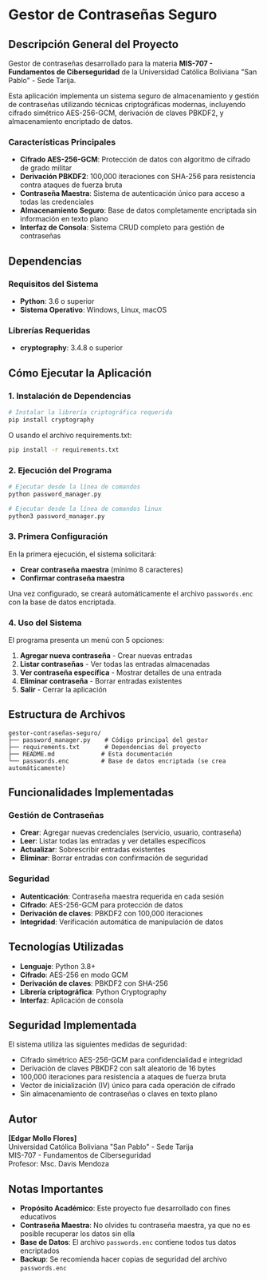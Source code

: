 # Gestor de Contraseñas Seguro

## Descripción General del Proyecto

Gestor de contraseñas desarrollado para la materia **MIS-707 - Fundamentos de Ciberseguridad** de la Universidad Católica Boliviana "San Pablo" - Sede Tarija.

Esta aplicación implementa un sistema seguro de almacenamiento y gestión de contraseñas utilizando técnicas criptográficas modernas, incluyendo cifrado simétrico AES-256-GCM, derivación de claves PBKDF2, y almacenamiento encriptado de datos.

### Características Principales

- **Cifrado AES-256-GCM**: Protección de datos con algoritmo de cifrado de grado militar
- **Derivación PBKDF2**: 100,000 iteraciones con SHA-256 para resistencia contra ataques de fuerza bruta
- **Contraseña Maestra**: Sistema de autenticación único para acceso a todas las credenciales
- **Almacenamiento Seguro**: Base de datos completamente encriptada sin información en texto plano
- **Interfaz de Consola**: Sistema CRUD completo para gestión de contraseñas

## Dependencias

### Requisitos del Sistema
- **Python**: 3.6 o superior
- **Sistema Operativo**: Windows, Linux, macOS

### Librerías Requeridas
- **cryptography**: 3.4.8 o superior

## Cómo Ejecutar la Aplicación

### 1. Instalación de Dependencias

```bash
# Instalar la librería criptográfica requerida
pip install cryptography
```

O usando el archivo requirements.txt:

```bash
pip install -r requirements.txt
```

### 2. Ejecución del Programa

```bash
# Ejecutar desde la línea de comandos
python password_manager.py
```

```bash
# Ejecutar desde la línea de comandos linux
python3 password_manager.py
```

### 3. Primera Configuración

En la primera ejecución, el sistema solicitará:
- **Crear contraseña maestra** (mínimo 8 caracteres)
- **Confirmar contraseña maestra**

Una vez configurado, se creará automáticamente el archivo `passwords.enc` con la base de datos encriptada.

### 4. Uso del Sistema

El programa presenta un menú con 5 opciones:
1. **Agregar nueva contraseña** - Crear nuevas entradas
2. **Listar contraseñas** - Ver todas las entradas almacenadas
3. **Ver contraseña específica** - Mostrar detalles de una entrada
4. **Eliminar contraseña** - Borrar entradas existentes
5. **Salir** - Cerrar la aplicación

## Estructura de Archivos

```
gestor-contraseñas-seguro/
├── password_manager.py    # Código principal del gestor
├── requirements.txt       # Dependencias del proyecto
├── README.md             # Esta documentación
└── passwords.enc         # Base de datos encriptada (se crea automáticamente)
```

## Funcionalidades Implementadas

### Gestión de Contraseñas
- **Crear**: Agregar nuevas credenciales (servicio, usuario, contraseña)
- **Leer**: Listar todas las entradas y ver detalles específicos
- **Actualizar**: Sobrescribir entradas existentes
- **Eliminar**: Borrar entradas con confirmación de seguridad

### Seguridad
- **Autenticación**: Contraseña maestra requerida en cada sesión
- **Cifrado**: AES-256-GCM para protección de datos
- **Derivación de claves**: PBKDF2 con 100,000 iteraciones
- **Integridad**: Verificación automática de manipulación de datos

## Tecnologías Utilizadas

- **Lenguaje**: Python 3.8+
- **Cifrado**: AES-256 en modo GCM
- **Derivación de claves**: PBKDF2 con SHA-256
- **Librería criptográfica**: Python Cryptography
- **Interfaz**: Aplicación de consola

## Seguridad Implementada

El sistema utiliza las siguientes medidas de seguridad:
- Cifrado simétrico AES-256-GCM para confidencialidad e integridad
- Derivación de claves PBKDF2 con salt aleatorio de 16 bytes
- 100,000 iteraciones para resistencia a ataques de fuerza bruta
- Vector de inicialización (IV) único para cada operación de cifrado
- Sin almacenamiento de contraseñas o claves en texto plano

## Autor

**[Edgar Mollo Flores]**  
Universidad Católica Boliviana "San Pablo" - Sede Tarija  
MIS-707 - Fundamentos de Ciberseguridad  
Profesor: Msc. Davis Mendoza

## Notas Importantes

- **Propósito Académico**: Este proyecto fue desarrollado con fines educativos
- **Contraseña Maestra**: No olvides tu contraseña maestra, ya que no es posible recuperar los datos sin ella
- **Base de Datos**: El archivo `passwords.enc` contiene todos tus datos encriptados
- **Backup**: Se recomienda hacer copias de seguridad del archivo `passwords.enc`
